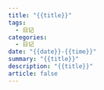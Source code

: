 ```yaml
---
title: "{{title}}"
tags:
  - 日记
categories:
  - 日记
date: "{{date}}-{{time}}"
summary: "{{title}}"
description: "{{title}}"
article: false
---
```

